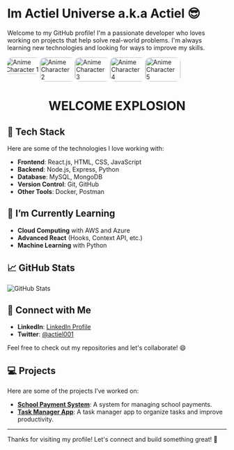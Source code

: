 # Im Actiel Universe a.k.a Actiel 😎

Welcome to my GitHub profile! I'm a passionate developer who loves working on projects that help solve real-world problems. I'm always learning new technologies and looking for ways to improve my skills.

<p align="center">
  <div style="width: 80%; max-width: 700px; overflow: hidden; border-radius: 10px;">
    <div style="display: flex; animation: slide 10s infinite;">
      <img src="https://i.imgur.com/DhZsptC.png" alt="Anime Character 1" style="width: 100%; height: auto; border-radius: 10px;">
      <img src="https://i.imgur.com/oTt3jIp.png" alt="Anime Character 2" style="width: 100%; height: auto; border-radius: 10px;">
      <img src="https://i.imgur.com/a3.png" alt="Anime Character 3" style="width: 100%; height: auto; border-radius: 10px;">
      <img src="https://i.imgur.com/a4.png" alt="Anime Character 4" style="width: 100%; height: auto; border-radius: 10px;">
      <img src="https://i.imgur.com/a5.png" alt="Anime Character 5" style="width: 100%; height: auto; border-radius: 10px;">
    </div>
  </div>
</p>

<h1 align="center">WELCOME EXPLOSION</h1>

## 🔧 Tech Stack

Here are some of the technologies I love working with:

- **Frontend**: React.js, HTML, CSS, JavaScript
- **Backend**: Node.js, Express, Python
- **Database**: MySQL, MongoDB
- **Version Control**: Git, GitHub
- **Other Tools**: Docker, Postman

## 🌱 I’m Currently Learning

- **Cloud Computing** with AWS and Azure
- **Advanced React** (Hooks, Context API, etc.)
- **Machine Learning** with Python

## 📈 GitHub Stats

![GitHub Stats](https://github-readme-stats.vercel.app/api?username=actiel001&show_icons=true&hide_title=true&hide=prs&count_private=true&include_all_commits=true&theme=radical)

## 🔗 Connect with Me

- **LinkedIn**: [LinkedIn Profile](https://www.linkedin.com/in/actiel001)
- **Twitter**: [@actiel001](https://twitter.com/actiel001)

Feel free to check out my repositories and let's collaborate! 😄

## 💻 Projects

Here are some of the projects I’ve worked on:

- [**School Payment System**](https://github.com/actiel001/school-payment-system): A system for managing school payments.
- [**Task Manager App**](https://github.com/actiel001/task-manager): A task manager app to organize tasks and improve productivity.

---

Thanks for visiting my profile! Let's connect and build something great! 🚀

<style>
  @keyframes slide {
    0% { transform: translateX(0); }
    20% { transform: translateX(-100%); }
    40% { transform: translateX(-200%); }
    60% { transform: translateX(-300%); }
    80% { transform: translateX(-400%); }
    100% { transform: translateX(0); }
  }
</style>
